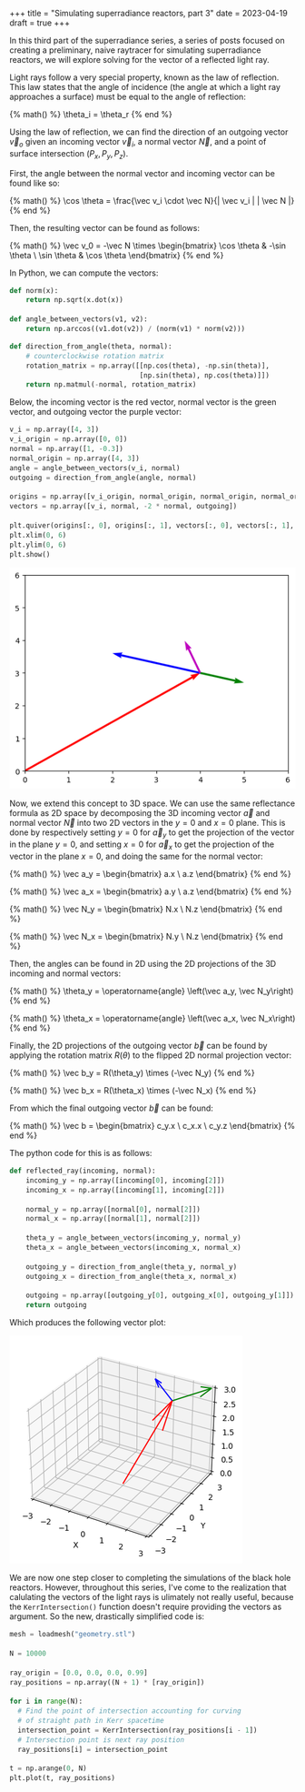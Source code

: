 +++
title = "Simulating superradiance reactors, part 3"
date = 2023-04-19
draft = true
+++

In this third part of the superradiance series, a series of posts focused on creating a preliminary, naive raytracer for simulating superradiance reactors, we will explore solving for the vector of a reflected light ray.

<!-- more -->

Light rays follow a very special property, known as the law of reflection. This law states that the angle of incidence (the angle at which a light ray approaches a surface) must be equal to the angle of reflection:

{% math() %}
\theta_i = \theta_r
{% end %}

Using the law of reflection, we can find the direction of an outgoing vector $\vec v_o$ given an incoming vector $\vec v_i$, a normal vector $\vec N$, and a point of surface intersection $(P_x, P_y, P_z)$.

First, the angle between the normal vector and incoming vector can be found like so:

{% math() %}
\cos \theta = \frac{\vec v_i \cdot \vec N}{\| \vec v_i \| \| \vec N \|}
{% end %}

Then, the resulting vector can be found as follows:

{% math() %}
\vec v_0 = -\vec N \times 
\begin{bmatrix}
\cos \theta & -\sin \theta \\
\sin \theta & \cos \theta
\end{bmatrix}
{% end %}

In Python, we can compute the vectors:

```python
def norm(x): 
    return np.sqrt(x.dot(x))

def angle_between_vectors(v1, v2):
    return np.arccos((v1.dot(v2)) / (norm(v1) * norm(v2)))
```


```python
def direction_from_angle(theta, normal):
    # counterclockwise rotation matrix
    rotation_matrix = np.array([[np.cos(theta), -np.sin(theta)], 
                                [np.sin(theta), np.cos(theta)]])
    return np.matmul(-normal, rotation_matrix)
```

Below, the incoming vector is the red vector, normal vector is the green vector, and outgoing vector the purple vector:


```python
v_i = np.array([4, 3])
v_i_origin = np.array([0, 0])
normal = np.array([1, -0.3])
normal_origin = np.array([4, 3])
angle = angle_between_vectors(v_i, normal)
outgoing = direction_from_angle(angle, normal)

origins = np.array([v_i_origin, normal_origin, normal_origin, normal_origin])
vectors = np.array([v_i, normal, -2 * normal, outgoing])

plt.quiver(origins[:, 0], origins[:, 1], vectors[:, 0], vectors[:, 1], color=["r", "g", "b", "m"], angles="xy", scale_units='xy', scale=1)
plt.xlim(0, 6)
plt.ylim(0, 6)
plt.show()
```

![2D reflection](output_10_0.png)

Now, we extend this concept to 3D space. We can use the same reflectance formula as 2D space by decomposing the 3D incoming vector $\vec a$ and normal vector $\vec N$ into two 2D vectors in the $y = 0$ and $x = 0$ plane. This is done by respectively setting $y = 0$ for $\vec a_y$ to get the projection of the vector in the plane $y = 0$, and setting $x = 0$ for $\vec a_x$ to get the projection of the vector in the plane $x = 0$, and doing the same for the normal vector:

{% math() %}
\vec a_y = 
\begin{bmatrix}
a.x \\
a.z
\end{bmatrix}
{% end %}

{% math() %}
\vec a_x = 
\begin{bmatrix}
a.y \\
a.z
\end{bmatrix}
{% end %}

{% math() %}
\vec N_y = 
\begin{bmatrix}
N.x \\
N.z
\end{bmatrix}
{% end %}

{% math() %}
\vec N_x = 
\begin{bmatrix}
N.y \\
N.z
\end{bmatrix}
{% end %}

Then, the angles can be found in 2D using the 2D projections of the 3D incoming and normal vectors:

{% math() %}
\theta_y = \operatorname{angle} \left(\vec a_y, \vec N_y\right)
{% end %}

{% math() %}
\theta_x = \operatorname{angle} \left(\vec a_x, \vec N_x\right)
{% end %}

Finally, the 2D projections of the outgoing vector $\vec b$ can be found by applying the rotation matrix $R(\theta)$ to the flipped 2D normal projection vector: 

{% math() %}
\vec b_y = R(\theta_y) \times (-\vec N_y)
{% end %}

{% math() %}
\vec b_x = R(\theta_x) \times (-\vec N_x)
{% end %}

From which the final outgoing vector $\vec b$ can be found:

{% math() %}
\vec b = \begin{bmatrix}
c_y.x \\
c_x.x \\
c_y.z
\end{bmatrix}
{% end %}

The python code for this is as follows:

```python
def reflected_ray(incoming, normal):
    incoming_y = np.array([incoming[0], incoming[2]])
    incoming_x = np.array([incoming[1], incoming[2]])

    normal_y = np.array([normal[0], normal[2]])
    normal_x = np.array([normal[1], normal[2]])

    theta_y = angle_between_vectors(incoming_y, normal_y)
    theta_x = angle_between_vectors(incoming_x, normal_x)

    outgoing_y = direction_from_angle(theta_y, normal_y)
    outgoing_x = direction_from_angle(theta_x, normal_x)

    outgoing = np.array([outgoing_y[0], outgoing_x[0], outgoing_y[1]])
    return outgoing
```

Which produces the following vector plot:
    
![3D reflection](output_24_0.png)
    
We are now one step closer to completing the simulations of the black hole reactors. However, throughout this series, I've come to the realization that calulating the vectors of the light rays is ulimately not really useful, because the `KerrIntersection()` function doesn't require providing the vectors as argument. So the new, drastically simplified code is:

```python
mesh = loadmesh("geometry.stl")

N = 10000

ray_origin = [0.0, 0.0, 0.0, 0.99]
ray_positions = np.array((N + 1) * [ray_origin])

for i in range(N):
  # Find the point of intersection accounting for curving
  # of straight path in Kerr spacetime
  intersection_point = KerrIntersection(ray_positions[i - 1])
  # Intersection point is next ray position
  ray_positions[i] = intersection_point

t = np.arange(0, N)
plt.plot(t, ray_positions)
```
